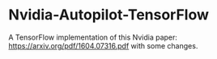 # Nvidia-Autopilot-TensorFlow
A TensorFlow implementation of this Nvidia paper: https://arxiv.org/pdf/1604.07316.pdf with some changes.

